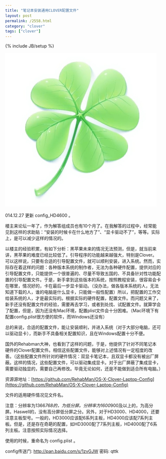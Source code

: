 ```yaml
---
title: "笔记本安装通用CLOVER配置文件"
layout: post
permalink: /2558.html
category: "clover"
tags: ["clover"]
---
```

{% include JB/setup %}


 ![](/wp-content/uploads/sinapicv2-backup/2558-ww2-bmiddle-005V4vEUjw1enznjrt1dnj30gd0gnaan.jpg)

 014.12.27 更新 config_HD4600 。

楼主来论坛一年了，作为解答组成员也有10个月了。在我解答的过程中，经常能见到这样的求助贴：“安装的时候卡在什么地方了”、“显卡驱动不了”，等等。实际上，是可以减少这样的情况的。


以楼主的经验积累，有如下分析：黑苹果未来的情况无法预测，但是，就当前来讲，黑苹果的难度已经比较低了。引导程序的功能越来越强大，特别是Clover。可以这样说，只要有合适的引导配置文件，就可以顺利安装，进入系统。然而，实际存在着这样的问题：各种版本系统的制作者，无法为各种硬件配置，提供对应的引导配置文件，只能提供一个很普遍的、尽量不导致五国的、不具备针对性功能配置的引导配置文件。于是，新手拿到这些版本的系统，按照教程安装，很容易会卡在哪里，情况好的，卡在最后一步显卡驱动。（没办法，做各版本系统的人，无法知道下载的人，谁的电脑是什么显卡，只能做一般性配置）所以，把配置的工作交给装系统的人，才是最实际的。根据实际的硬件配置，配置文件。而问题又来了，新手还没有配置文件的经验，需要再去学习，或者到处找、试配置文件。就算学会了配置，但是，因为还没有Mac环境，配置plist文件会十分困难。（Mac环境下有配置config.plist很方便的软件，而Windows还没有）


总的来说，合适的配置文件，能让安装顺利，并进入系统（对于大部分电脑，还可以驱动显卡），而新手不具备相关配置知识，且在Windows配置十分不便。


国外的Rehabman大神，也看到了这样的问题，于是，他提供了针对不同笔记本硬件的Clover配置文件。相信这些配置文件，能够对上述情况有一定程度的改善。（这些配置文件所针对的硬件情况：双显卡笔记本，且双显卡都没有被出厂屏蔽。这样的情况，这些配置文件，可以驱动集成显卡。对于出厂屏蔽了集成显卡，需要驱动独显的，需要自己再修改。毕竟无论如何，还是不能做到适合所有电脑。）


资源源地址：[https://github.com/RehabMan/OS-X-Clover-Laptop-Config](https://github.com/RehabMan/OS-X-Clover-Laptop-Config)


文件的适用硬件情况见文件名。


注意：分辨率为1366*768的，为低分屏。分辨率为1600*900及以上的，为高分屏。Haswell的，没有高分屏低分屏之分。另外，对于HD3000、HD4000，还要注意主板型号。一般的，HD3000应该配6系列主板，HD4000应该配7系列主板。但是，还是存在奇葩的配置，如HD3000配了7系列主板，HD4000配了6系列主板。注意按照实际情况选择。


使用的时候，重命名为 config.plist 。


config传送门: <http://pan.baidu.com/s/1zvGJW> 密码: qttk